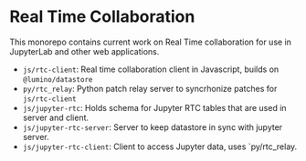 # Real Time Collaboration

This monorepo contains current work on Real Time collaboration for use in JupyterLab and other web applications.

* `js/rtc-client`: Real time collaboration client in Javascript, builds on `@lumino/datastore`
* `py/rtc_relay`: Python patch relay server to syncrhonize patches for `js/rtc-client`
* `js/jupyter-rtc`: Holds schema for Jupyter RTC tables that are used in server and client.
* `js/jupyter-rtc-server`: Server to keep datastore in sync with jupyter server.
* `js/jupyter-rtc-client`: Client to access Jupyter data, uses `py/rtc_relay.
